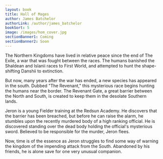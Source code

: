 ```yaml
---
layout: book
title: Hall of Mages
author: James Batchelor
authorLink: /author/james_batchelor
bookSort: 5
image: /images/hom_cover.jpg
sectionBanner1: Coming 
sectionBanner2: Soon
---
```

The Northern Kingdoms have lived in relative peace since the end of The Exile, a war that was fought between the races. The humans banished the Shaldean and Islanii races to First World, and attempted to hunt the shape-shifting Danshii to extinction.
<!--more-->
But now, many years after the war has ended, a new species has appeared in the south. Dubbed "The Revenant," this mysterious race begins hunting the humans near the border. The Revenant Gate, a great barrier between the North and South, is created to keep them in the desolate Southern lands.

Jeron is a young Fielder training at the Redsun Academy. He discovers that the barrier has been breached, but before he can raise the alarm, he stumbles upon the recently murdered body of a high ranking official. He is discovered standing over the dead body holding the official's mysterious sword. Believed to be responsible for the murder, Jeron flees.

Now, time is of the essence as Jeron struggles to find some way of warning the kingdom of the impending attack from the South. Abandoned by his friends, he is alone save for one very unusual companion.
